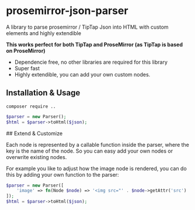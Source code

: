 # prosemirror-json-parser

A library to parse prosemirror / TipTap Json into HTML with custom elements and highly extendible

**This works perfect for both TipTap and ProseMirror (as TipTap is based on ProseMirror)**

+ Dependencie free, no other libraries are required for this library
+ Super fast
+ Highly extendible, you can add your own custom nodes.

## Installation & Usage

```
composer require ..
```

```php
$parser = new Parser();
$html = $parser->toHtml($json);
```

## Extend & Customize

Each node is represented by a callable function inside the parser, where the key is the name of the node. So you can easy add your own nodes or overwrite existing nodes.

For example you like to adjust how the image node is rendered, you can do this by adding your own function to the parser:

```php
$parser = new Parser([
    'image' => fn(Node $node) => '<img src="' . $node->getAttr('src') . '" alt="' . $node->getAttr('alt') . '" class="this-is-my-class" />',
]);
$html = $parser->toHtml($json);
```